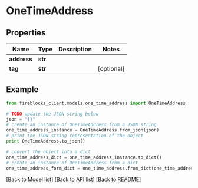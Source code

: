 # OneTimeAddress


## Properties
Name | Type | Description | Notes
------------ | ------------- | ------------- | -------------
**address** | **str** |  | 
**tag** | **str** |  | [optional] 

## Example

```python
from fireblocks_client.models.one_time_address import OneTimeAddress

# TODO update the JSON string below
json = "{}"
# create an instance of OneTimeAddress from a JSON string
one_time_address_instance = OneTimeAddress.from_json(json)
# print the JSON string representation of the object
print OneTimeAddress.to_json()

# convert the object into a dict
one_time_address_dict = one_time_address_instance.to_dict()
# create an instance of OneTimeAddress from a dict
one_time_address_form_dict = one_time_address.from_dict(one_time_address_dict)
```
[[Back to Model list]](../README.md#documentation-for-models) [[Back to API list]](../README.md#documentation-for-api-endpoints) [[Back to README]](../README.md)


